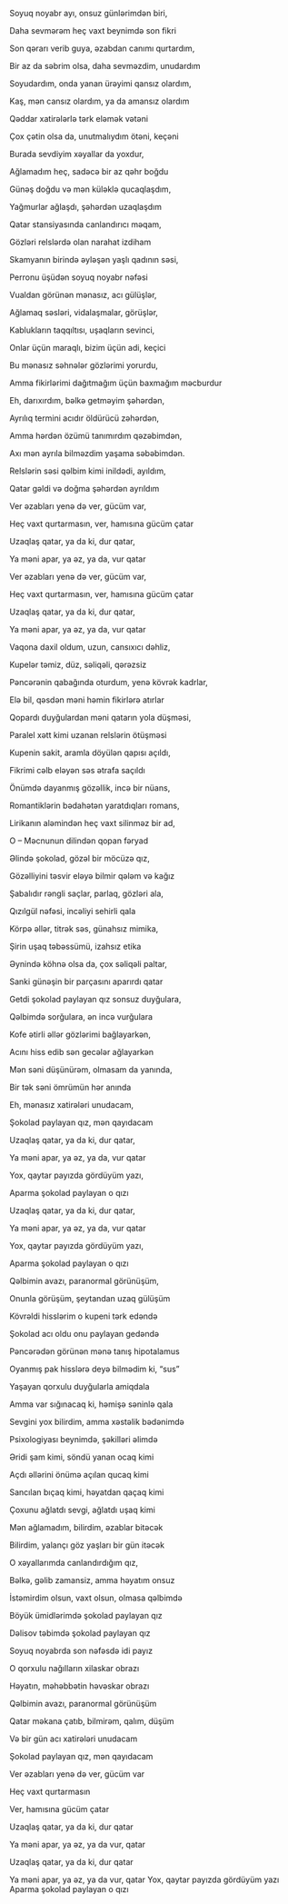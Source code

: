 Soyuq noyabr ayı, onsuz günlərimdən biri,

Daha sevmərəm heç vaxt beynimdə son fikri

Son qərarı verib guya, əzabdan canımı qurtardım,

Bir az da səbrim olsa, daha sevməzdim, unudardım

Soyudardım, onda yanan ürəyimi qansız olardım,

Kaş, mən cansız olardım, ya da amansız olardım

Qəddar xatirələrlə tərk eləmək vətəni

Çox çətin olsa da, unutmalıydım ötəni, keçəni


Burada sevdiyim xəyallar da yoxdur,

Ağlamadım heç, sadəcə bir az qəhr boğdu

Günəş doğdu və mən küləklə qucaqlaşdım,

Yağmurlar ağlaşdı, şəhərdən uzaqlaşdım

Qatar stansiyasında canlandırıcı məqam,

Gözləri relslərdə olan narahat izdiham

Skamyanın birində əyləşən yaşlı qadının səsi,

Perronu üşüdən soyuq noyabr nəfəsi

Vualdan görünən mənasız, acı gülüşlər,

Ağlamaq səsləri, vidalaşmalar, görüşlər,

Kablukların taqqıltısı, uşaqların sevinci,

Onlar üçün maraqlı, bizim üçün adi, keçici

Bu mənasız səhnələr gözlərimi yorurdu,

Amma fikirlərimi dağıtmağım üçün baxmağım məcburdur

Eh, darıxırdım, bəlkə getməyim şəhərdən,

Ayrılıq termini acıdır öldürücü zəhərdən,

Amma hərdən özümü tanımırdım qəzəbimdən,

Axı mən ayrıla bilməzdim yaşama səbəbimdən.

Relslərin səsi qəlbim kimi inildədi, ayıldım,

Qatar gəldi və doğma şəhərdən ayrıldım


Ver əzabları yenə də ver, gücüm var,

Heç vaxt qurtarmasın, ver, hamısına gücüm çatar

Uzaqlaş qatar, ya da ki, dur qatar,

Ya məni apar, ya əz, ya da, vur qatar

Ver əzabları yenə də ver, gücüm var,

Heç vaxt qurtarmasın, ver, hamısına gücüm çatar

Uzaqlaş qatar, ya da ki, dur qatar,

Ya məni apar, ya əz, ya da, vur qatar


Vaqona daxil oldum, uzun, cansıxıcı dəhliz,

Kupelər təmiz, düz, səliqəli, qərəzsiz

Pəncərənin qabağında oturdum, yenə kövrək kadrlar,

Elə bil, qəsdən məni həmin fikirlərə atırlar

Qopardı duyğulardan məni qatarın yola düşməsi,

Paralel xətt kimi uzanan relslərin ötüşməsi

Kupenin sakit, aramla döyülən qapısı açıldı,

Fikrimi cəlb eləyən səs ətrafa saçıldı

Önümdə dayanmış gözəllik, incə bir nüans,

Romantiklərin bədahətən yaratdıqları romans,

Lirikanın aləmindən heç vaxt silinməz bir ad,

O – Məcnunun dilindən qopan fəryad

Əlində şokolad, gözəl bir möcüzə qız,

Gözəlliyini təsvir eləyə bilmir qələm və kağız

Şabalıdır rəngli saçlar, parlaq, gözləri ala,

Qızılgül nəfəsi, incəliyi sehirli qala

Körpə əllər, titrək səs, günahsız mimika,

Şirin uşaq təbəssümü, izahsız etika

Əynində köhnə olsa da, çox səliqəli paltar,

Sanki günəşin bir parçasını aparırdı qatar

Getdi şokolad paylayan qız sonsuz duyğulara,

Qəlbimdə sorğulara, ən incə vurğulara

Kofe ətirli əllər gözlərimi bağlayarkən,

Acını hiss edib sən gecələr ağlayarkən

Mən səni düşünürəm, olmasam da yanında,

Bir tək səni ömrümün hər anında

Eh, mənasız xatirələri unudacam,

Şokolad paylayan qız, mən qayıdacam


Uzaqlaş qatar, ya da ki, dur qatar,

Ya məni apar, ya əz, ya da, vur qatar

Yox, qaytar payızda gördüyüm yazı,

Aparma şokolad paylayan o qızı

Uzaqlaş qatar, ya da ki, dur qatar,

Ya məni apar, ya əz, ya da, vur qatar

Yox, qaytar payızda gördüyüm yazı,

Aparma şokolad paylayan o qızı


Qəlbimin avazı, paranormal görünüşüm,

Onunla görüşüm, şeytandan uzaq gülüşüm

Kövrəldi hisslərim o kupeni tərk edəndə

Şokolad acı oldu onu paylayan gedəndə

Pəncərədən görünən mənə tanış hipotalamus

Oyanmış pak hisslərə deyə bilmədim ki, “sus”

Yaşayan qorxulu duyğularla amiqdala

Amma var sığınacaq ki, həmişə səninlə qala

Sevgini yox bilirdim, amma xəstəlik bədənimdə

Psixologiyası beynimdə, şəkilləri əlimdə

Əridi şam kimi, söndü yanan ocaq kimi

Açdı əllərini önümə açılan qucaq kimi

Sancılan bıçaq kimi, həyatdan qaçaq kimi

Çoxunu ağlatdı sevgi, ağlatdı uşaq kimi


Mən ağlamadım, bilirdim, əzablar bitəcək

Bilirdim, yalançı göz yaşları bir gün itəcək

O xəyallarımda canlandırdığım qız,

Bəlkə, gəlib zamansiz, amma həyatım onsuz

İstəmirdim olsun, vaxt olsun, olmasa qəlbimdə

Böyük ümidlərimdə şokolad paylayan qız

Dəlisov təbimdə şokolad paylayan qız

Soyuq noyabrda son nəfəsdə idi payız

O qorxulu nağılların xilaskar obrazı

Həyatın, məhəbbətin həvəskar obrazı

Qəlbimin avazı, paranormal görünüşüm

Qatar məkana çatıb, bilmirəm, qalım, düşüm

Və bir gün acı xatirələri unudacam

Şokolad paylayan qız, mən qayıdacam


Ver əzabları yenə də ver, gücüm var

Heç vaxt qurtarmasın

Ver, hamısına gücüm çatar

Uzaqlaş qatar, ya da ki, dur qatar

Ya məni apar, ya əz, ya da vur, qatar

Uzaqlaş qatar, ya da ki, dur qatar

Ya məni apar, ya əz, ya da vur, qatar
Yox, qaytar payızda gördüyüm yazı
Aparma şokolad paylayan o qızı
